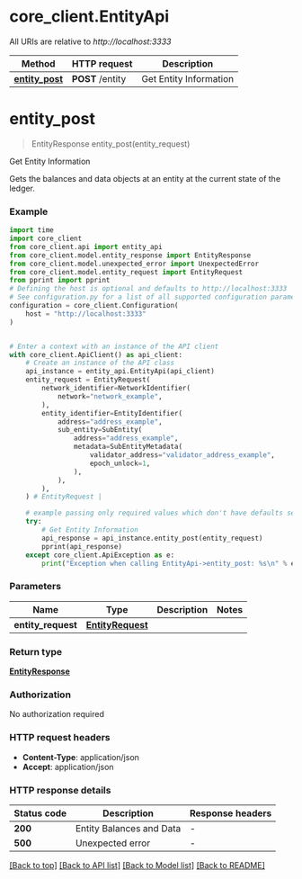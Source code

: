 # core_client.EntityApi

All URIs are relative to *http://localhost:3333*

Method | HTTP request | Description
------------- | ------------- | -------------
[**entity_post**](EntityApi.md#entity_post) | **POST** /entity | Get Entity Information


# **entity_post**
> EntityResponse entity_post(entity_request)

Get Entity Information

Gets the balances and data objects at an entity at the current state of the ledger.

### Example

```python
import time
import core_client
from core_client.api import entity_api
from core_client.model.entity_response import EntityResponse
from core_client.model.unexpected_error import UnexpectedError
from core_client.model.entity_request import EntityRequest
from pprint import pprint
# Defining the host is optional and defaults to http://localhost:3333
# See configuration.py for a list of all supported configuration parameters.
configuration = core_client.Configuration(
    host = "http://localhost:3333"
)


# Enter a context with an instance of the API client
with core_client.ApiClient() as api_client:
    # Create an instance of the API class
    api_instance = entity_api.EntityApi(api_client)
    entity_request = EntityRequest(
        network_identifier=NetworkIdentifier(
            network="network_example",
        ),
        entity_identifier=EntityIdentifier(
            address="address_example",
            sub_entity=SubEntity(
                address="address_example",
                metadata=SubEntityMetadata(
                    validator_address="validator_address_example",
                    epoch_unlock=1,
                ),
            ),
        ),
    ) # EntityRequest | 

    # example passing only required values which don't have defaults set
    try:
        # Get Entity Information
        api_response = api_instance.entity_post(entity_request)
        pprint(api_response)
    except core_client.ApiException as e:
        print("Exception when calling EntityApi->entity_post: %s\n" % e)
```


### Parameters

Name | Type | Description  | Notes
------------- | ------------- | ------------- | -------------
 **entity_request** | [**EntityRequest**](EntityRequest.md)|  |

### Return type

[**EntityResponse**](EntityResponse.md)

### Authorization

No authorization required

### HTTP request headers

 - **Content-Type**: application/json
 - **Accept**: application/json


### HTTP response details
| Status code | Description | Response headers |
|-------------|-------------|------------------|
**200** | Entity Balances and Data |  -  |
**500** | Unexpected error |  -  |

[[Back to top]](#) [[Back to API list]](../README.md#documentation-for-api-endpoints) [[Back to Model list]](../README.md#documentation-for-models) [[Back to README]](../README.md)

